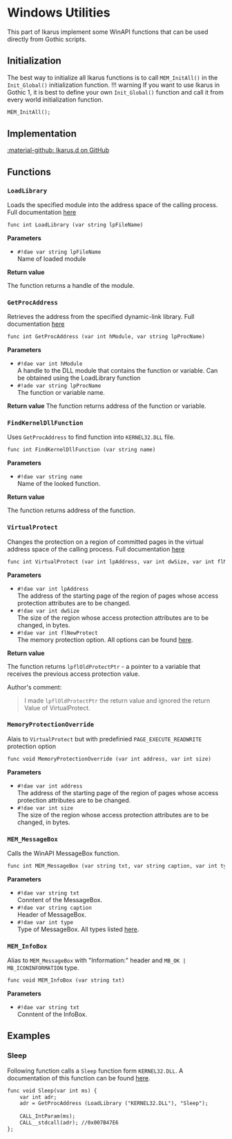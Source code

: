 # Windows Utilities
This part of Ikarus implement some WinAPI functions that can be used directly from Gothic scripts.

## Initialization
The best way to initialize all Ikarus functions is to call `MEM_InitAll()` in the `Init_Global()` initialization function. 
!!! warning
    If you want to use Ikarus in Gothic 1, it is best to define your own `Init_Global()` function and call it from every world initialization function.

```dae
MEM_InitAll();
```

## Implementation
[:material-github: Ikarus.d on GitHub](https://github.com/Lehona/Ikarus/blob/master/Ikarus.d#L1839)

## Functions

### `LoadLibrary`
Loads the specified module into the address space of the calling process. Full documentation [here](https://learn.microsoft.com/pl-pl/windows/win32/api/libloaderapi/nf-libloaderapi-loadlibrarya?redirectedfrom=MSDN)
```dae
func int LoadLibrary (var string lpFileName)
```
**Parameters**

- `#!dae var string lpFileName`  
    Name of loaded module

**Return value**

The function returns a handle of the module.

### `GetProcAddress`
Retrieves the address from the specified dynamic-link library. Full documentation [here](https://learn.microsoft.com/pl-pl/windows/win32/api/libloaderapi/nf-libloaderapi-getprocaddress?redirectedfrom=MSDN)
```dae
func int GetProcAddress (var int hModule, var string lpProcName)
```
**Parameters**

- `#!dae var int hModule`  
    A handle to the DLL module that contains the function or variable. Can be obtained using the LoadLibrary function
- `#!ade var string lpProcName`  
    The function or variable name.

**Return value**
The function returns address of the function or variable.

### `FindKernelDllFunction`
Uses `GetProcAddress` to find function into `KERNEL32.DLL` file.
```dae
func int FindKernelDllFunction (var string name)
```
**Parameters**

- `#!dae var string name`  
    Name of the looked function.

**Return value**

The function returns address of the function.

### `VirtualProtect`
Changes the protection on a region of committed pages in the virtual address space of the calling process. Full documentation [here](https://learn.microsoft.com/pl-pl/windows/win32/api/memoryapi/nf-memoryapi-virtualprotect?redirectedfrom=MSDN)
```dae
func int VirtualProtect (var int lpAddress, var int dwSize, var int flNewProtect) {};
```
**Parameters**

- `#!dae var int lpAddress`  
    The address of the starting page of the region of pages whose access protection attributes are to be changed.
- `#!dae var int dwSize`  
    The size of the region whose access protection attributes are to be changed, in bytes.
- `#!dae var int flNewProtect`  
    The memory protection option. All options can be found [here](https://github.com/Lehona/Ikarus/blob/master/Ikarus.d#L1908).

**Return value**

The function returns `lpflOldProtectPtr` - a pointer to a variable that receives the previous access protection value.

Author's comment:
> I made `lpflOldProtectPtr` the return value and ignored the return Value of VirtualProtect.

### `MemoryProtectionOverride`
Alais to `VirtualProtect` but with predefinied `PAGE_EXECUTE_READWRITE` protection option
```dae
func void MemoryProtectionOverride (var int address, var int size)
```
**Parameters**

- `#!dae var int address`  
    The address of the starting page of the region of pages whose access protection attributes are to be changed.
- `#!dae var int size`  
    The size of the region whose access protection attributes are to be changed, in bytes.

### `MEM_MessageBox`
Calls the WinAPI MessageBox function.
```dae
func int MEM_MessageBox (var string txt, var string caption, var int type)
```
**Parameters**

- `#!dae var string txt`  
    Conntent of the MessageBox.
- `#!dae var string caption`  
    Header of MessageBox.
- `#!dae var int type`  
    Type of MessageBox. All types listed [here](https://github.com/Lehona/Ikarus/blob/master/Ikarus.d#L1957).

### `MEM_InfoBox`
Alias to `MEM_MessageBox` with "Information:" header and `MB_OK | MB_ICONINFORMATION` type.
```dae
func void MEM_InfoBox (var string txt)
```
**Parameters**

- `#!dae var string txt`  
    Conntent of the InfoBox.

## Examples

### Sleep
Following function calls a `Sleep` function form `KERNEL32.DLL`.
A documentation of this function can be found [here](http://msdn.microsoft.com/en-us/library/ms686298%28v=vs.85%29.aspx).
```dae
func void Sleep(var int ms) {
    var int adr;
    adr = GetProcAddress (LoadLibrary ("KERNEL32.DLL"), "Sleep");
    
    CALL_IntParam(ms);
    CALL__stdcall(adr); //0x007B47E6
};
```